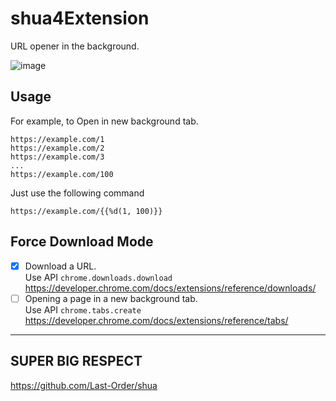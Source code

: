 # shua4Extension
URL opener in the background.

![image](https://user-images.githubusercontent.com/12324265/147349963-8c0d2811-60ae-4e59-859b-30b0db412696.png)

## Usage

For example, to Open in new background tab.

```
https://example.com/1
https://example.com/2
https://example.com/3
...
https://example.com/100
```

Just use the following command

`https://example.com/{{%d(1, 100)}}`

## Force Download Mode
- [x] Download a URL.  
Use API `chrome.downloads.download`
https://developer.chrome.com/docs/extensions/reference/downloads/
- [ ] Opening a page in a new background tab.  
Use API `chrome.tabs.create`
https://developer.chrome.com/docs/extensions/reference/tabs/

---
## SUPER BIG RESPECT
https://github.com/Last-Order/shua
